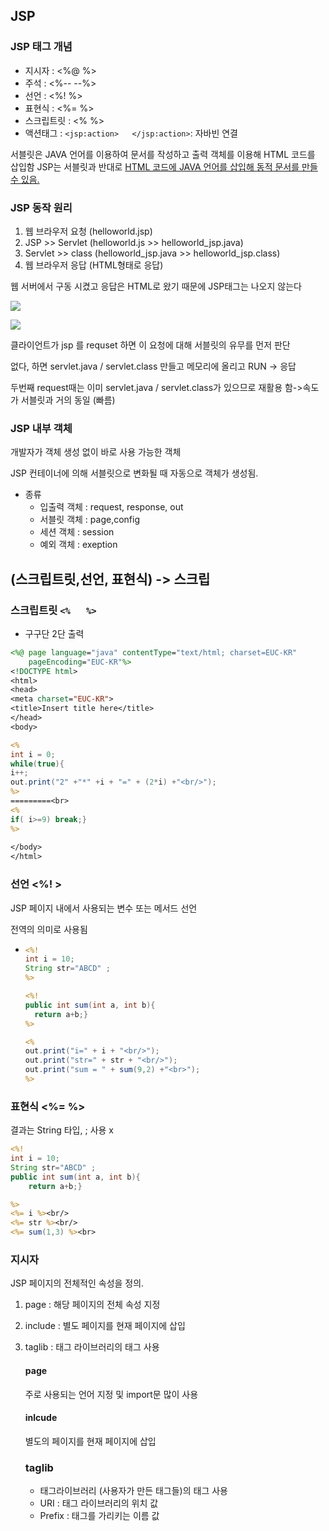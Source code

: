 ## JSP

### JSP 태그 개념

- 지시자 : <%@   %>
- 주석 : <%--  --%>
- 선언 : <%!    %>
- 표현식 : <%=   %>
- 스크립트릿 : <%      %>
- 액션태그 : `<jsp:action>   </jsp:action>`: 자바빈 연결

서블릿은 JAVA 언어를 이용하여 문서를 작성하고 출력 객체를 이용해 HTML 코드를 삽입함
JSP는 서블릿과 반대로 <u>HTML 코드에 JAVA 언어를 삽입해 동적 문서를 만들 수 있음.</u>

### JSP 동작 원리

1.  웹 브라우저 요청 (helloworld.jsp)
2. JSP >> Servlet (helloworld.js >> helloworld_jsp.java)
3. Servlet >> class (helloworld_jsp.java >> helloworld_jsp.class)
4. 웹 브라우저 응답 (HTML형태로 응답)

웹 서버에서 구동 시켰고 응답은 HTML로 왔기 때문에 JSP태그는 나오지 않는다

![](C:\Users\HK\Pictures\jsp변환.PNG)

![](C:\Users\HK\Pictures\jsp2.PNG)

클라이언트가 jsp 를 requset 하면 이 요청에 대해 서블릿의 유무를 먼저 판단

없다, 하면 servlet.java / servlet.class 만들고 메모리에 올리고 RUN -> 응답

두번째 request때는 이미 servlet.java / servlet.class가 있으므로 재활용 함->속도가 서블릿과 거의 동일 (빠름)



### JSP 내부 객체

개발자가 객체 생성 없이 바로 사용 가능한 객체

JSP 컨테이너에 의해 서블릿으로 변화될 때 자동으로 객체가 생성됨.

- 종류
  - 입출력 객체 : request, response, out
  - 서블릿 객체 : page,config
  - 세션 객체 : session
  - 예외 객체 : exeption

## (스크립트릿,선언, 표현식) -> 스크립

### 스크립트릿 `<%   %>`

- 구구단 2단 출력

```jsp
<%@ page language="java" contentType="text/html; charset=EUC-KR"
    pageEncoding="EUC-KR"%>
<!DOCTYPE html>
<html>
<head>
<meta charset="EUC-KR">
<title>Insert title here</title>
</head>
<body>

<%
int i = 0;
while(true){
i++;
out.print("2" +"*" +i + "=" + (2*i) +"<br/>");
%>
=========<br>
<%
if( i>=9) break;}
%>
	
</body>
</html>
```



### 선언 <%!   >

JSP 페이지 내에서 사용되는 변수 또는 메서드 선언

전역의 의미로 사용됨

- ```jsp
  <%!
  int i = 10;
  String str="ABCD" ;
  %>
  
  <%!
  public int sum(int a, int b){
  	return a+b;}
  %>
  
  <%
  out.print("i=" + i + "<br/>");
  out.print("str=" + str + "<br/>");
  out.print("sum = " + sum(9,2) +"<br>");
  %>
  ```

### 표현식 <%=   %>

결과는 String 타입, ; 사용 x

```jsp
<%!
int i = 10;
String str="ABCD" ;
public int sum(int a, int b){
	return a+b;}

%>
<%= i %><br/>
<%= str %><br/>
<%= sum(1,3) %><br>

```

### 지시자

JSP 페이지의 전체적인 속성을 정의.

1. page : 해당 페이지의 전체 속성 지정

2. include : 별도 페이지를 현재 페이지에 삽입

3. taglib : 태그 라이브러리의 태그 사용

   #### page

   주로 사용되는 언어 지정 및 import문 많이 사용

   #### inlcude

   별도의 페이지를 현재 페이지에 삽입
   
   ### taglib
   
   - 태그라이브러리 (사용자가 만든 태그들)의 태그 사용
   - URI : 태그 라이브러리의 위치 값
   - Prefix : 태그를 가리키는 이름 값 
   
   